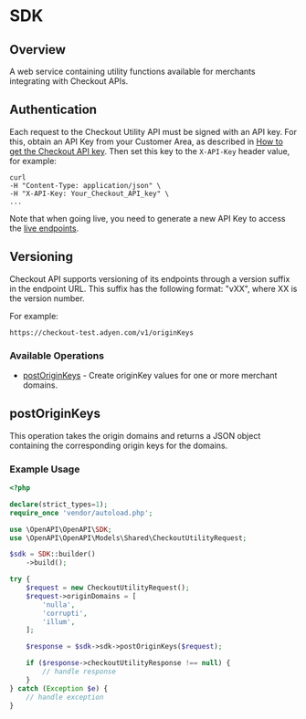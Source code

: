 # SDK

## Overview

A web service containing utility functions available for merchants integrating with Checkout APIs.
## Authentication
Each request to the Checkout Utility API must be signed with an API key. For this, obtain an API Key from your Customer Area, as described in [How to get the Checkout API key](https://docs.adyen.com/developers/user-management/how-to-get-the-checkout-api-key). Then set this key to the `X-API-Key` header value, for example:

```
curl
-H "Content-Type: application/json" \
-H "X-API-Key: Your_Checkout_API_key" \
...
```
Note that when going live, you need to generate a new API Key to access the [live endpoints](https://docs.adyen.com/developers/api-reference/live-endpoints).

## Versioning
Checkout API supports versioning of its endpoints through a version suffix in the endpoint URL. This suffix has the following format: "vXX", where XX is the version number.

For example:
```
https://checkout-test.adyen.com/v1/originKeys
```

### Available Operations

* [postOriginKeys](#postoriginkeys) - Create originKey values for one or more merchant domains.

## postOriginKeys

This operation takes the origin domains and returns a JSON object containing the corresponding origin keys for the domains.

### Example Usage

```php
<?php

declare(strict_types=1);
require_once 'vendor/autoload.php';

use \OpenAPI\OpenAPI\SDK;
use \OpenAPI\OpenAPI\Models\Shared\CheckoutUtilityRequest;

$sdk = SDK::builder()
    ->build();

try {
    $request = new CheckoutUtilityRequest();
    $request->originDomains = [
        'nulla',
        'corrupti',
        'illum',
    ];

    $response = $sdk->sdk->postOriginKeys($request);

    if ($response->checkoutUtilityResponse !== null) {
        // handle response
    }
} catch (Exception $e) {
    // handle exception
}
```
